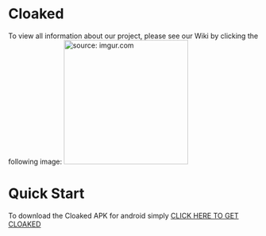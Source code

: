 # Cloaked
To view all information about our project, please see our Wiki by clicking the following image:
[<img src="https://i.imgur.com/3KkVkQ6.png" title="source: imgur.com" height =250/>](https://github.com/kbarry91/CloakedApp/wiki) 

# Quick Start
To download the Cloaked APK for android simply [CLICK HERE TO GET CLOAKED](https://github.com/kbarry91/CloakedApp/raw/master/app-debug.apk)



